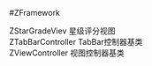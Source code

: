#ZFramework

ZStarGradeViev		星级评分视图<br />
ZTabBarController	TabBar控制器基类<br />
ZViewController		视图控制器基类<br />